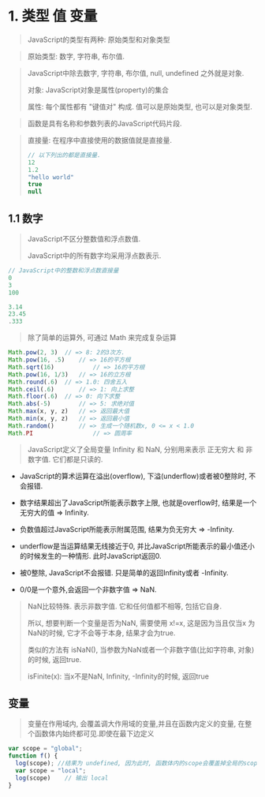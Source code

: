 # 1. 类型 值 变量

> JavaScript的类型有两种: 原始类型和对象类型

> 原始类型: 数字, 字符串, 布尔值.

> JavaScript中除去数字, 字符串, 布尔值, null, undefined 之外就是对象.
>
> 对象: JavaScript对象是属性(property)的集合
>
> 属性: 每个属性都有 "键值对" 构成. 值可以是原始类型, 也可以是对象类型.

> 函数是具有名称和参数列表的JavaScript代码片段.

> 直接量: 在程序中直接使用的数据值就是直接量.
>
> ```JavaScript
> // 以下列出的都是直接量.
> 12
> 1.2
> "hello world"
> true
> null
> ```

## 1.1 数字

> JavaScript不区分整数值和浮点数值. 
>
> JavaScript中的所有数字均采用浮点数表示.

```javascript
// JavaScript中的整数和浮点数直接量
0
3
100

3.14
23.45
.333
```



> 除了简单的运算外, 可通过 Math 来完成复杂运算

```JavaScript
Math.pow(2, 3) 	// => 8: 2的3次方.
Math.pow(16, .5)	// => 16的平方根
Math.sqrt(16)			// => 16的平方根
Math.pow(16, 1/3)	// => 16的立方根
Math.round(.6) 	// => 1.0: 四舍五入
Math.ceil(.6)		// => 1: 向上求整
Math.floor(.6)	// => 0: 向下求整
Math.abs(-5)		// => 5: 求绝对值
Math.max(x, y, z)	// => 返回最大值
Math.min(x, y, z)	// => 返回最小值
Math.random()		// => 生成一个随机数x, 0 <= x < 1.0
Math.PI					// => 圆周率
```



> JavaScript定义了全局变量 Infinity 和 NaN, 分别用来表示 正无穷大 和 非数字值. 它们都是只读的.



- JavaScript的算术运算在溢出(overflow), 下溢(underflow)或者被0整除时, 不会报错.

- 数字结果超出了JavaScript所能表示数字上限, 也就是overflow时, 结果是一个无穷大的值 => Infinity.

- 负数值超过JavaScript所能表示附属范围, 结果为负无穷大 => -Infinity.

- underflow是当运算结果无线接近于0, 并比JavaScript所能表示的最小值还小的时候发生的一种情形. 此时JavaScript返回0.
- 被0整除, JavaScript不会报错. 只是简单的返回Infinity或者 -Infinity.
- 0/0是一个意外,会返回一个非数字值 => NaN. 

> NaN比较特殊. 表示非数字值. 它和任何值都不相等, 包括它自身.
>
> 所以, 想要判断一个变量是否为NaN, 需要使用 x!=x, 这是因为当且仅当x 为NaN的时候, 它才不会等于本身, 结果才会为true. 
>
> 类似的方法有  isNaN(), 当参数为NaN或者一个非数字值(比如字符串, 对象)的时候, 返回true.
>
> isFinite(x): 当x不是NaN, Infinity, -Infinity的时候, 返回true



## 变量

> 变量在作用域内, 会覆盖调大作用域的变量,并且在函数内定义的变量, 在整个函数体内始终都可见.即使在最下边定义

```JavaScript
var scope = "global";
function f() {
  log(scope); //结果为 undefined, 因为此时, 函数体内的scope会覆盖掉全局的scope, 
  var scope = "local";
  log(scope)	// 输出 local
}
```



